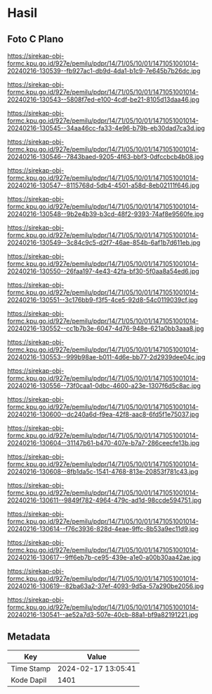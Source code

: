 # Hasil

## Foto C Plano

https://sirekap-obj-formc.kpu.go.id/927e/pemilu/pdpr/14/71/05/10/01/1471051001014-20240216-130539--fb927ac1-db9d-4da1-b1c9-7e645b7b26dc.jpg

https://sirekap-obj-formc.kpu.go.id/927e/pemilu/pdpr/14/71/05/10/01/1471051001014-20240216-130543--5808f7ed-e100-4cdf-be21-8105d13daa46.jpg

https://sirekap-obj-formc.kpu.go.id/927e/pemilu/pdpr/14/71/05/10/01/1471051001014-20240216-130545--34aa46cc-fa33-4e96-b79b-eb30dad7ca3d.jpg

https://sirekap-obj-formc.kpu.go.id/927e/pemilu/pdpr/14/71/05/10/01/1471051001014-20240216-130546--7843baed-9205-4f63-bbf3-0dfccbcb4b08.jpg

https://sirekap-obj-formc.kpu.go.id/927e/pemilu/pdpr/14/71/05/10/01/1471051001014-20240216-130547--8115768d-5db4-4501-a58d-8eb02111f646.jpg

https://sirekap-obj-formc.kpu.go.id/927e/pemilu/pdpr/14/71/05/10/01/1471051001014-20240216-130548--9b2e4b39-b3cd-48f2-9393-74af8e9560fe.jpg

https://sirekap-obj-formc.kpu.go.id/927e/pemilu/pdpr/14/71/05/10/01/1471051001014-20240216-130549--3c84c9c5-d2f7-46ae-854b-6af1b7d611eb.jpg

https://sirekap-obj-formc.kpu.go.id/927e/pemilu/pdpr/14/71/05/10/01/1471051001014-20240216-130550--26faa197-4e43-42fa-bf30-5f0aa8a54ed6.jpg

https://sirekap-obj-formc.kpu.go.id/927e/pemilu/pdpr/14/71/05/10/01/1471051001014-20240216-130551--3c176bb9-f3f5-4ce5-92d8-54c0119039cf.jpg

https://sirekap-obj-formc.kpu.go.id/927e/pemilu/pdpr/14/71/05/10/01/1471051001014-20240216-130552--cc1b7b3e-6047-4d76-948e-621a0bb3aaa8.jpg

https://sirekap-obj-formc.kpu.go.id/927e/pemilu/pdpr/14/71/05/10/01/1471051001014-20240216-130553--999b98ae-b011-4d6e-bb77-2d2939dee04c.jpg

https://sirekap-obj-formc.kpu.go.id/927e/pemilu/pdpr/14/71/05/10/01/1471051001014-20240216-130556--73f0caa1-0dbc-4600-a23e-1307f6d5c8ac.jpg

https://sirekap-obj-formc.kpu.go.id/927e/pemilu/pdpr/14/71/05/10/01/1471051001014-20240216-130600--dc240a6d-f9ea-42f8-aac8-6fd5f1e75037.jpg

https://sirekap-obj-formc.kpu.go.id/927e/pemilu/pdpr/14/71/05/10/01/1471051001014-20240216-130604--31147b61-b470-407e-b7a7-286ceecfe13b.jpg

https://sirekap-obj-formc.kpu.go.id/927e/pemilu/pdpr/14/71/05/10/01/1471051001014-20240216-130608--8fb1da5c-1541-4768-813e-20853f781c43.jpg

https://sirekap-obj-formc.kpu.go.id/927e/pemilu/pdpr/14/71/05/10/01/1471051001014-20240216-130611--9849f782-4964-479c-ad1d-98ccde594751.jpg

https://sirekap-obj-formc.kpu.go.id/927e/pemilu/pdpr/14/71/05/10/01/1471051001014-20240216-130614--f76c3936-828d-4eae-9ffc-8b53a9ec11d9.jpg

https://sirekap-obj-formc.kpu.go.id/927e/pemilu/pdpr/14/71/05/10/01/1471051001014-20240216-130617--9ff6eb7b-ce95-439e-a1e0-a00b30aa42ae.jpg

https://sirekap-obj-formc.kpu.go.id/927e/pemilu/pdpr/14/71/05/10/01/1471051001014-20240216-130619--82ba63a2-37ef-4093-9d5a-57a290be2056.jpg

https://sirekap-obj-formc.kpu.go.id/927e/pemilu/pdpr/14/71/05/10/01/1471051001014-20240216-130541--ae52a7d3-507e-40cb-88a1-bf9a82191221.jpg


## Metadata

| Key        | Value               |
| ---------- | ------------------- |
| Time Stamp | 2024-02-17 13:05:41 |
| Kode Dapil | 1401                |



